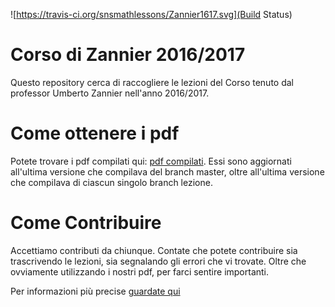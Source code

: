 ![https://travis-ci.org/snsmathlessons/Zannier1617.svg](Build Status)

# Corso di Zannier 2016/2017

Questo repository cerca di raccogliere le lezioni del Corso tenuto dal
professor Umberto Zannier nell'anno 2016/2017.

# Come ottenere i pdf

Potete trovare i pdf compilati qui: [pdf compilati](zannier1617.surge.sh). Essi
sono aggiornati all'ultima versione che compilava del branch master, oltre
all'ultima versione che compilava di ciascun singolo branch lezione.

# Come Contribuire

Accettiamo contributi da chiunque. Contate che potete contribuire sia
trascrivendo le lezioni, sia segnalando gli errori che vi trovate. Oltre che
ovviamente utilizzando i nostri pdf, per farci sentire importanti.

Per informazioni più precise [guardate qui](docs/COMECONTRIBUIRE.md)
